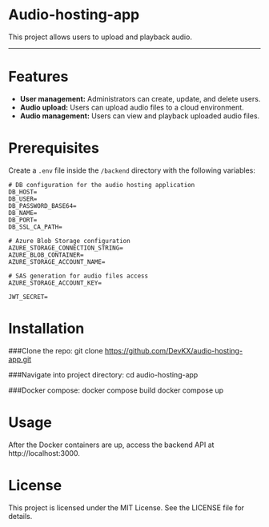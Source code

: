 # Audio-hosting-app

This project allows users to upload and playback audio.

---

# Features
- **User management:** Administrators can create, update, and delete users.
- **Audio upload:** Users can upload audio files to a cloud environment.
- **Audio management:** Users can view and playback uploaded audio files.


# Prerequisites
Create a `.env` file inside the `/backend` directory with the following variables:

```env
# DB configuration for the audio hosting application
DB_HOST=
DB_USER=
DB_PASSWORD_BASE64=
DB_NAME=
DB_PORT=
DB_SSL_CA_PATH=

# Azure Blob Storage configuration
AZURE_STORAGE_CONNECTION_STRING=
AZURE_BLOB_CONTAINER=
AZURE_STORAGE_ACCOUNT_NAME=

# SAS generation for audio files access
AZURE_STORAGE_ACCOUNT_KEY=

JWT_SECRET=

```

# Installation

###Clone the repo:
git clone https://github.com/DevKX/audio-hosting-app.git

###Navigate into project directory:
cd audio-hosting-app

###Docker compose:
docker compose build
docker compose up


# Usage
After the Docker containers are up, access the backend API at http://localhost:3000.

# License
This project is licensed under the MIT License. See the LICENSE file for details.
